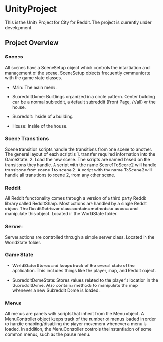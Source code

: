 # UnityProject

This is the Unity Project for City for Reddit. The project is currently under development.
 
## Project Overview
 
### Scenes

 All scenes have a SceneSetup object which controls the intantiation and management of the scene. SceneSetup objects frequently communicate with the game state classes.
 
 - Main: The main menu.
 
 - SubredditDome: Buildings organized in a circle pattern. Center building can be a normal subreddit, a default subreddit (Front Page, /r/all) or the house.
 
 - Subreddit: Inside of a building.
 
 - House: Inside of the house.
 
### Scene Transitions

 Scene transition scripts handle the transitions from one scene to another. The general layout of each script is 1. transfer required information into the GameState. 2. Load the new scene.
 The scripts are named based on the transitions they handle. A script with the name Scene1ToScene2 will handle transitions from scene 1 to scene 2.
 A script with the name ToScene2 will handle all transitions to scene 2, from any other scene.
 
### Reddit

 All Reddit functionality comes through a version of a third party Reddit library called RedditSharp. Most actions are handled by a single Reddit object. The RedditRetriever class contains methods to access and manipulate this object. Located in the WorldState folder.
 
### Server:

 Server actions are controlled through a simple server class. Located in the WorldState folder.
 
### Game State

 - WorldState: Stores and keeps track of the overall state of the application. This includes things like the player, map, and Reddit object.
 
 - SubredditDomeState: Stores values related to the player's location in the SubredditDome. Also contains methods to manipulate the map whenever a new Subreddit Dome is loaded.
 
### Menus

 All menus are panels with scripts that inherit from the Menu object. 
 A MenuController object keeps track of the number of menus loaded in order to handle enabling/disabling the player movement whenever a menu is loaded.
 In addition, the MenuController controls the instantiation of some common menus, such as the pause menu.



